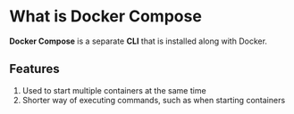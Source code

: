 # What is Docker Compose
**Docker Compose** is a separate **CLI** that is installed along with Docker.

## Features
1. Used to start multiple containers at the same time
2. Shorter way of executing commands, such as when starting containers
